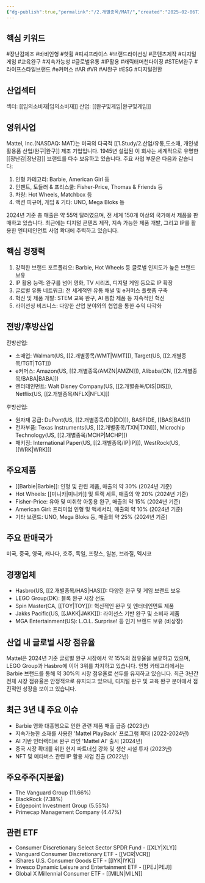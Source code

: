 ```yaml
---
{"dg-publish":true,"permalink":"/2.개별종목/MAT/","created":"2025-02-06T22:58:31.519+09:00","updated":"2025-07-29T21:37:04.885+09:00"}
---
```


## 핵심 키워드

#장난감제조 #바비인형 #핫휠 #피셔프라이스 #브랜드라이선싱 #콘텐츠제작 #디지털게임 #교육완구 #지속가능성 #글로벌유통 #IP활용 #캐릭터머천다이징 #STEM완구 #라이프스타일브랜드 #e커머스 #AR #VR #AI완구 #ESG #디지털전환

## 산업섹터

섹터: [[임의소비재\|임의소비재]]
산업: [[완구및게임\|완구및게임]]

## 영위사업

Mattel, Inc.(NASDAQ: MAT)는 미국의 다국적 [[1.Study/2.산업/유통,도소매, 개인생활용품 산업/완구\|완구]] 제조 기업입니다. 1945년 설립된 이 회사는 세계적으로 유명한 [[장난감\|장난감]] 브랜드를 다수 보유하고 있습니다. 주요 사업 부문은 다음과 같습니다:

1. 인형 카테고리: Barbie, American Girl 등
2. 인팬트, 토들러 & 프리스쿨: Fisher-Price, Thomas & Friends 등
3. 차량: Hot Wheels, Matchbox 등
4. 액션 피규어, 게임 & 기타: UNO, Mega Bloks 등

2024년 기준 총 매출은 약 55억 달러였으며, 전 세계 150개 이상의 국가에서 제품을 판매하고 있습니다. 최근에는 디지털 콘텐츠 제작, 지속 가능한 제품 개발, 그리고 IP를 활용한 엔터테인먼트 사업 확대에 주력하고 있습니다.

## 핵심 경쟁력

1. 강력한 브랜드 포트폴리오: Barbie, Hot Wheels 등 글로벌 인지도가 높은 브랜드 보유
2. IP 활용 능력: 완구를 넘어 영화, TV 시리즈, 디지털 게임 등으로 IP 확장
3. 글로벌 유통 네트워크: 전 세계적인 유통 채널 및 e커머스 플랫폼 구축
4. 혁신 및 제품 개발: STEM 교육 완구, AI 통합 제품 등 지속적인 혁신
5. 라이선싱 비즈니스: 다양한 산업 분야와의 협업을 통한 수익 다각화

## 전방/후방산업

전방산업:

- 소매업: Walmart(US, [[2.개별종목/WMT\|WMT]]), Target(US, [[2.개별종목/TGT\|TGT]])
- e커머스: Amazon(US, [[2.개별종목/AMZN\|AMZN]]), Alibaba(CN, [[2.개별종목/BABA\|BABA]])
- 엔터테인먼트: Walt Disney Company(US, [[2.개별종목/DIS\|DIS]]), Netflix(US, [[2.개별종목/NFLX\|NFLX]])

후방산업:

- 원자재 공급: DuPont(US, [[2.개별종목/DD\|DD]]), BASF(DE, [[BAS\|BAS]])
- 전자부품: Texas Instruments(US, [[2.개별종목/TXN\|TXN]]), Microchip Technology(US, [[2.개별종목/MCHP\|MCHP]])
- 패키징: International Paper(US, [[2.개별종목/IP\|IP]]), WestRock(US, [[WRK\|WRK]])

## 주요제품

- [[Barbie\|Barbie]]: 인형 및 관련 제품, 매출의 약 30% (2024년 기준)
- Hot Wheels: [[미니카\|미니카]] 및 트랙 세트, 매출의 약 20% (2024년 기준)
- Fisher-Price: 유아 및 미취학 아동용 완구, 매출의 약 15% (2024년 기준)
- American Girl: 프리미엄 인형 및 액세서리, 매출의 약 10% (2024년 기준)
- 기타 브랜드: UNO, Mega Bloks 등, 매출의 약 25% (2024년 기준)

## 주요 판매국가

미국, 중국, 영국, 캐나다, 호주, 독일, 프랑스, 일본, 브라질, 멕시코

## 경쟁업체

- Hasbro(US, [[2.개별종목/HAS\|HAS]]): 다양한 완구 및 게임 브랜드 보유
- LEGO Group(DK): 블록 완구 시장 선도
- Spin Master(CA, [[TOY\|TOY]]): 혁신적인 완구 및 엔터테인먼트 제품
- Jakks Pacific(US, [[JAKK\|JAKK]]): 라이선스 기반 완구 및 소비자 제품
- MGA Entertainment(US): L.O.L. Surprise! 등 인기 브랜드 보유 (비상장)

## 산업 내 글로벌 시장 점유율

Mattel은 2024년 기준 글로벌 완구 시장에서 약 15%의 점유율을 보유하고 있으며, LEGO Group과 Hasbro에 이어 3위를 차지하고 있습니다. 인형 카테고리에서는 Barbie 브랜드를 통해 약 30%의 시장 점유율로 선두를 유지하고 있습니다. 최근 3년간 전체 시장 점유율은 안정적으로 유지되고 있으나, 디지털 완구 및 교육 완구 분야에서 점진적인 성장을 보이고 있습니다.

## 최근 3년 내 주요 이슈

- Barbie 영화 대흥행으로 인한 관련 제품 매출 급증 (2023년)
- 지속가능한 소재를 사용한 'Mattel PlayBack' 프로그램 확대 (2022-2024년)
- AI 기반 인터랙티브 완구 라인 'Mattel AI' 출시 (2024년)
- 중국 시장 확대를 위한 현지 파트너십 강화 및 생산 시설 투자 (2023년)
- NFT 및 메타버스 관련 IP 활용 사업 진출 (2022년)

## 주요주주(지분율)

- The Vanguard Group (11.66%)
- BlackRock (7.38%)
- Edgepoint Investment Group (5.55%)
- Primecap Management Company (4.47%)

## 관련 ETF

- Consumer Discretionary Select Sector SPDR Fund - [[XLY\|XLY]]
- Vanguard Consumer Discretionary ETF - [[VCR\|VCR]]
- iShares U.S. Consumer Goods ETF - [[IYK\|IYK]]
- Invesco Dynamic Leisure and Entertainment ETF - [[PEJ\|PEJ]]
- Global X Millennial Consumer ETF - [[MILN\|MILN]]